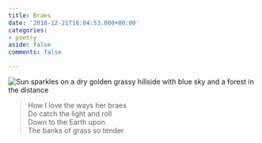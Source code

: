 ```yaml
---
title: Braes
date: '2018-12-21T18:04:53.000+00:00'
categories:
- poetry
aside: false
comments: false

---
```

![Sun sparkles on a dry golden grassy hillside with blue sky and a forest in the distance](https://commoncause.s3.us-east-2.amazonaws.com/media/e9665590-commoncause.jpg "Sunny hillside")

> How I love the ways her braes  
> Do catch the light and roll  
> Down to the Earth upon  
> The banks of grass so tender